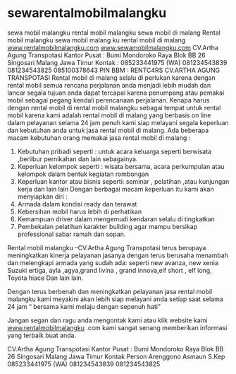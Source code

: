 # sewarentalmobilmalangku
sewa mobil malangku rental mobil malangku sewa mobil di malang
Rental mobil malangku sewa mobil malang ku rental mobil di malang
www.rentalmobilmalangku.com
www.sewamobilmalangku.com
CV.Artha Agung Transpotasi
Kantor Pusat  :   Bumi Mondoroko Raya Blok BB 26 Singosari Malang Jawa Timur
Kontak      :  085233441975 (WA)
081234543839
081234543825
085100378643
PIN  BBM   :   RENTC4RS
CV.ARTHA AGUNG TRANSPOTASI
Rental mobil di malang selalu di perlukan karena dengan rental mobil semua rencana perjalanan anda menjadi lebih mudah dan lancar segala tujuan anda dapat tercapai karena penumpang atau pemakai mobil sebagai pegang kendali perencanaan perjalanan.
Kenapa harus dengan rental mobil  di rental mobil  malangku sebagai tempat untuk rental mobil karena kami adalah rental mobil di malang yang berbasis on line dalam pelayanan selama 24 jam penuh kami siap melayani segala keperluan dan kebutuhan anda untuk jasa rental mobil di malang.
Ada beberapa macam kebutuhan orang memakai jasa rental mobil di malang :
1.	Kebutuhan pribadi seperti : untuk acara keluarga seperti berwisata ,berlibur  pernikahan dan lain sebagainya.
2.	Keperluan kelompok seperti :  wisata bersama, acara perkumpulan atau kelompok dalam bentuk kegiatan rombongan
3.	Keperluan kantor atau bisnis seperti: seminar , pelatihan ,atau  kunjungan kerja dan lain lain
Dengan berbagai macam keperluan itu kami akan menyiapkan diri :
1.	Armada dalam kondisi ready dan terawat
2.	Kebersihan mobil harus lebih di perhatikan
3.	Kemampuan driver dalam mengemudi kendaran selalu di tingkatkan
4.	Pembekalan pelatihan karakter building agar mampu bersikap professional sabar ramah dan sopan.

Rental mobil malangku –CV.Artha Agung Transpotasi terus berupaya meningkatkan kinerja pelayanan jasanya dengan terus berusaha menambah dan melengkapi armada yang sudah ada: seperti new avanza, new xenia Suzuki ertiga, ayla ,agya,grand livina , grand innova,elf short , elf long, Toyota hiace Dan lain lain.

Dengan terus berbenah dan meningkatkan pelayanan jasa rental mobil malangku kami meyakini akan lebih siap melayani anda setiap saat selama 24 jam “ bersama kami melaju dengan sepenuh hati”

Jangan segan dan ragu anda mengontak kami atau klik website kami www.rentalmobilmalangku .com kami sangat senang memberikan informasi yang terbaik buat anda.

CV.Artha Agung Transpotasi
Kantor Pusat  :   Bumi Mondoroko Raya Blok BB 26 Singosari Malang Jawa Timur
Kontak Person
Arenggono Asmaun  S.Kep    	
 085233441975 (WA)
081234543839
081234543825
